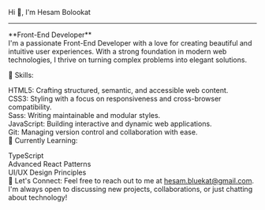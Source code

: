 Hi 👋, I'm Hesam Bolookat

<hr> 
**Front-End Developer**<br>
I'm a passionate Front-End Developer with a love for creating beautiful and intuitive user experiences. With a strong foundation in modern web technologies, I thrive on turning complex problems into elegant solutions.

🔹 Skills:<br>

HTML5: Crafting structured, semantic, and accessible web content.<br>
CSS3: Styling with a focus on responsiveness and cross-browser compatibility.<br>
Sass: Writing maintainable and modular styles.<br>
JavaScript: Building interactive and dynamic web applications.<br>
Git: Managing version control and collaboration with ease.<br>
🚀 Currently Learning:

TypeScript<br>
Advanced React Patterns<br>
UI/UX Design Principles<br>
💬 Let's Connect: Feel free to reach out to me at hesam.bluekat@gmail.com. I'm always open to discussing new projects, collaborations, or just chatting about technology!

